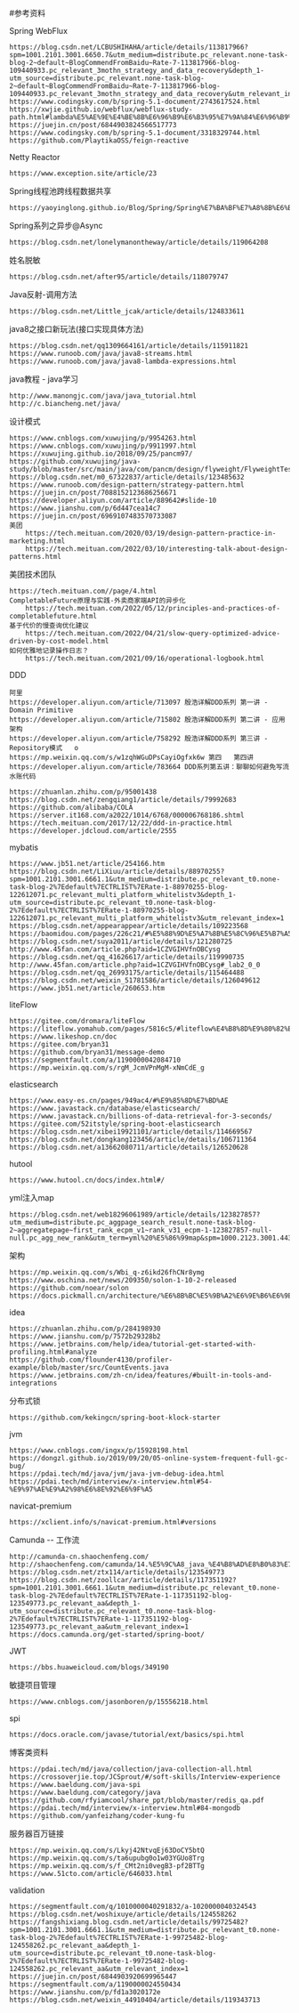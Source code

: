 #参考资料

Spring WebFlux

    https://blog.csdn.net/LCBUSHIHAHA/article/details/113817966?spm=1001.2101.3001.6650.7&utm_medium=distribute.pc_relevant.none-task-blog-2~default~BlogCommendFromBaidu~Rate-7-113817966-blog-109440933.pc_relevant_3mothn_strategy_and_data_recovery&depth_1-utm_source=distribute.pc_relevant.none-task-blog-2~default~BlogCommendFromBaidu~Rate-7-113817966-blog-109440933.pc_relevant_3mothn_strategy_and_data_recovery&utm_relevant_index=13
    https://www.codingsky.com/b/spring-5.1-document/2743617524.html
    https://xwjie.github.io/webflux/webflux-study-path.html#lambda%E5%AE%9E%E4%BE%8B%E6%96%B9%E6%B3%95%E7%9A%84%E6%96%B9%E6%B3%95%E5%BC%95%E7%94%A8
    https://juejin.cn/post/6844903824566517773
    https://www.codingsky.com/b/spring-5.1-document/3318329744.html
    https://github.com/PlaytikaOSS/feign-reactive

Netty Reactor

    https://www.exception.site/article/23

Spring线程池跨线程数据共享

    https://yaoyinglong.github.io/Blog/Spring/Spring%E7%BA%BF%E7%A8%8B%E6%B1%A0%E8%B7%A8%E7%BA%BF%E7%A8%8B%E6%95%B0%E6%8D%AE%E5%85%B1%E4%BA%AB/

Spring系列之异步@Async
    
    https://blog.csdn.net/lonelymanontheway/article/details/119064208


姓名脱敏
    
    https://blog.csdn.net/after95/article/details/118079747

Java反射-调用方法

    https://blog.csdn.net/Little_jcak/article/details/124833611

java8之接口新玩法(接口实现具体方法)
    
    https://blog.csdn.net/qq1309664161/article/details/115911821
    https://www.runoob.com/java/java8-streams.html
    https://www.runoob.com/java/java8-lambda-expressions.html

java教程 - java学习

    http://www.manongjc.com/java/java_tutorial.html
    http://c.biancheng.net/java/

设计模式

    https://www.cnblogs.com/xuwujing/p/9954263.html
    https://www.cnblogs.com/xuwujing/p/9911997.html
    https://xuwujing.github.io/2018/09/25/pancm97/
    https://github.com/xuwujing/java-study/blob/master/src/main/java/com/pancm/design/flyweight/FlyweightTest.java
    https://blog.csdn.net/m0_67322837/article/details/123485632
    https://www.runoob.com/design-pattern/strategy-pattern.html
    https://juejin.cn/post/7088152123686256671
    https://developer.aliyun.com/article/889642#slide-10
    https://www.jianshu.com/p/6d447cea14c7
    https://juejin.cn/post/6969107483570733087
    美团
        https://tech.meituan.com/2020/03/19/design-pattern-practice-in-marketing.html
        https://tech.meituan.com/2022/03/10/interesting-talk-about-design-patterns.html



美团技术团队

    https://tech.meituan.com//page/4.html
    CompletableFuture原理与实践-外卖商家端API的异步化
        https://tech.meituan.com/2022/05/12/principles-and-practices-of-completablefuture.html
    基于代价的慢查询优化建议
        https://tech.meituan.com/2022/04/21/slow-query-optimized-advice-driven-by-cost-model.html
    如何优雅地记录操作日志？
        https://tech.meituan.com/2021/09/16/operational-logbook.html


DDD

    阿里
    https://developer.aliyun.com/article/713097 殷浩详解DDD系列 第一讲 - Domain Primitive
    https://developer.aliyun.com/article/715802 殷浩详解DDD系列 第二讲 - 应用架构
    https://developer.aliyun.com/article/758292 殷浩详解DDD系列 第三讲 - Repository模式   o
    https://mp.weixin.qq.com/s/w1zqhWGuDPsCayiOgfxk6w 第四   第四讲   
    https://developer.aliyun.com/article/783664 DDD系列第五讲：聊聊如何避免写流水账代码
    
    https://zhuanlan.zhihu.com/p/95001438
    https://blog.csdn.net/zengqiang1/article/details/79992683
    https://github.com/alibaba/COLA
    https://server.it168.com/a2022/1014/6768/000006768186.shtml
    https://tech.meituan.com/2017/12/22/ddd-in-practice.html
    https://developer.jdcloud.com/article/2555

mybatis

    https://www.jb51.net/article/254166.htm
    https://blog.csdn.net/LiXiuu/article/details/88970255?spm=1001.2101.3001.6661.1&utm_medium=distribute.pc_relevant_t0.none-task-blog-2%7Edefault%7ECTRLIST%7ERate-1-88970255-blog-122612071.pc_relevant_multi_platform_whitelistv3&depth_1-utm_source=distribute.pc_relevant_t0.none-task-blog-2%7Edefault%7ECTRLIST%7ERate-1-88970255-blog-122612071.pc_relevant_multi_platform_whitelistv3&utm_relevant_index=1
    https://blog.csdn.net/appearappear/article/details/109223568
    https://baomidou.com/pages/226c21/#%E5%88%9D%E5%A7%8B%E5%8C%96%E5%B7%A5%E7%A8%8B
    https://blog.csdn.net/suya2011/article/details/121280725
    http://www.45fan.com/article.php?aid=1CZVGIHVfnOBCysg
    https://blog.csdn.net/qq_41626617/article/details/119990735
    http://www.45fan.com/article.php?aid=1CZVGIHVfnOBCysg#_lab2_0_0
    https://blog.csdn.net/qq_26993175/article/details/115464488
    https://blog.csdn.net/weixin_51781586/article/details/126049612
    https://www.jb51.net/article/260653.htm

liteFlow

    https://gitee.com/dromara/liteFlow
    https://liteflow.yomahub.com/pages/5816c5/#liteflow%E4%B8%8D%E9%80%82%E7%94%A8%E4%BA%8E%E5%93%AA%E4%BA%9B%E5%9C%BA%E6%99%AF
    https://www.likeshop.cn/doc
    https://gitee.com/bryan31
    https://github.com/bryan31/message-demo
    https://segmentfault.com/a/1190000042084710
    https://mp.weixin.qq.com/s/rgM_JcmVPnMgM-xNmCdE_g

elasticsearch

    https://www.easy-es.cn/pages/949ac4/#%E9%85%8D%E7%BD%AE
    https://www.javastack.cn/database/elasticsearch/
    https://www.javastack.cn/billions-of-data-retrieval-for-3-seconds/
    https://gitee.com/52itstyle/spring-boot-elasticsearch
    https://blog.csdn.net/xibei19921101/article/details/114669567
    https://blog.csdn.net/dongkang123456/article/details/106711364
    https://blog.csdn.net/a13662080711/article/details/126520628

hutool

    https://www.hutool.cn/docs/index.html#/

yml注入map

    https://blog.csdn.net/web18296061989/article/details/123827857?utm_medium=distribute.pc_aggpage_search_result.none-task-blog-2~aggregatepage~first_rank_ecpm_v1~rank_v31_ecpm-1-123827857-null-null.pc_agg_new_rank&utm_term=yml%20%E5%86%99map&spm=1000.2123.3001.4430

架构
    
    https://mp.weixin.qq.com/s/Wbi_q-z6ikd26fhCNr8ymg
    https://www.oschina.net/news/209350/solon-1-10-2-released
    https://github.com/noear/solon
    https://docs.pickmall.cn/architecture/%E6%8B%BC%E5%9B%A2%E6%9E%B6%E6%9E%84.html

idea
    
    https://zhuanlan.zhihu.com/p/284198930
    https://www.jianshu.com/p/7572b29328b2
    https://www.jetbrains.com/help/idea/tutorial-get-started-with-profiling.html#analyze
    https://github.com/flounder4130/profiler-example/blob/master/src/CountEvents.java
    https://www.jetbrains.com/zh-cn/idea/features/#built-in-tools-and-integrations

分布式锁

    https://github.com/kekingcn/spring-boot-klock-starter

jvm
    
    https://www.cnblogs.com/ingxx/p/15928198.html
    https://dongzl.github.io/2019/09/20/05-online-system-frequent-full-gc-bug/
    https://pdai.tech/md/java/jvm/java-jvm-debug-idea.html
    https://pdai.tech/md/interview/x-interview.html#54-%E9%97%AE%E9%A2%98%E6%8E%92%E6%9F%A5

navicat-premium

    https://xclient.info/s/navicat-premium.html#versions

Camunda -- 工作流

    http://camunda-cn.shaochenfeng.com/
    http://shaochenfeng.com/camunda/14.%E5%9C%A8_java_%E4%B8%AD%E8%B0%83%E7%94%A8_dmn_%E5%86%B3%E7%AD%96/
    https://blog.csdn.net/ztx114/article/details/123549773
    https://blog.csdn.net/zoollcar/article/details/117351192?spm=1001.2101.3001.6661.1&utm_medium=distribute.pc_relevant_t0.none-task-blog-2%7Edefault%7ECTRLIST%7ERate-1-117351192-blog-123549773.pc_relevant_aa&depth_1-utm_source=distribute.pc_relevant_t0.none-task-blog-2%7Edefault%7ECTRLIST%7ERate-1-117351192-blog-123549773.pc_relevant_aa&utm_relevant_index=1
    https://docs.camunda.org/get-started/spring-boot/

JWT

    https://bbs.huaweicloud.com/blogs/349190

敏捷项目管理

    https://www.cnblogs.com/jasonboren/p/15556218.html

spi

    https://docs.oracle.com/javase/tutorial/ext/basics/spi.html

博客类资料
    
    https://pdai.tech/md/java/collection/java-collection-all.html
    https://crossoverjie.top/JCSprout/#/soft-skills/Interview-experience
    https://www.baeldung.com/java-spi
    https://www.baeldung.com/category/java
    https://github.com/rfyiamcool/share_ppt/blob/master/redis_qa.pdf
    https://pdai.tech/md/interview/x-interview.html#84-mongodb
    https://github.com/yanfeizhang/coder-kung-fu

服务器百万链接

    https://mp.weixin.qq.com/s/Lkyj42NtvqEj63DoCY5btQ
    https://mp.weixin.qq.com/s/ta6upubg0o1w03YGUo8Trg
    https://mp.weixin.qq.com/s/f_CMt2ni0vegB3-pf2BTTg
    https://www.51cto.com/article/646033.html

validation

    https://segmentfault.com/q/1010000040291832/a-1020000040324543
    https://blog.csdn.net/woshixuye/article/details/124558262
    https://fangshixiang.blog.csdn.net/article/details/99725482?spm=1001.2101.3001.6661.1&utm_medium=distribute.pc_relevant_t0.none-task-blog-2%7Edefault%7ECTRLIST%7ERate-1-99725482-blog-124558262.pc_relevant_aa&depth_1-utm_source=distribute.pc_relevant_t0.none-task-blog-2%7Edefault%7ECTRLIST%7ERate-1-99725482-blog-124558262.pc_relevant_aa&utm_relevant_index=1
    https://juejin.cn/post/6844903920699965447
    https://segmentfault.com/a/1190000024550434
    https://www.jianshu.com/p/fd1a3020172e
    https://blog.csdn.net/weixin_44910404/article/details/119343713
    